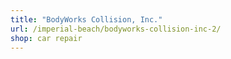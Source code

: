 ```yaml
---
title: "BodyWorks Collision, Inc."
url: /imperial-beach/bodyworks-collision-inc-2/
shop: car repair
---
```

